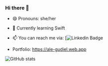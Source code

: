 ### Hi there 👋



 - 😄 Pronouns: she/her 
 - 🌱 Currently learning Swift
 - 📫 You can reach me via: [![Linkedin Badge](https://www.linkedin.com/in/alejandra-gudiel-361995178/)

- Portfolio: https://ale-gudiel.web.app

![GitHub stats](https://github-readme-stats.vercel.app/api?username=alegudiel&count_private=true&show_icons=true&theme=radical)
